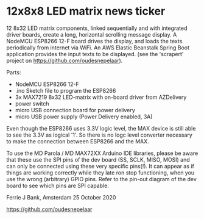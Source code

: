 # 12x8x8 LED matrix news ticker

12 8x32 LED matrix components, linked sequentially and with integrated driver boards, create a long, horizontal scrolling message display.
A NodeMCU ESP8266 12-F board drives the display, and loads the texts periodically from internet via WiFi.
An AWS Elastic Beanstalk Spring Boot application provides the input texts to be displayed. (see the 'scrapert' project on https://github.com/oudesnepelaar).

Parts:
 - NodeMCU ESP8266 12-F
 - .ino Sketch file to program the ESP8266
 - 3x MAX7219 8x32 LED-matrix with on-board driver from AZDelivery
 - power switch
 - micro USB connection board for power delivery
 - micro USB power supply (Power Delivery enabled, 3A)

Even though the ESP8266 uses 3.3V logic level, the MAX device is still able to see the 3.3V as logical '1'.
So there is no logc level converter necessary to make the connection between ESP8266 and the MAX.

To use the MD Parola / MD MAX72XX Arduino IDE libraries, please be aware that these use the SPI pins of
the dev board (SS, SCLK, MISO, MOSI) and can only be connected using these very specific pins(!).
It can appear as if things are working correctly while they late ron stop functioning, when you use the wrong
(arbitrary) GPIO pins. Refer to the pin-out diagram of the dev board to see which pins are SPI capable.


Ferrie J Bank,
Amsterdam 25 October 2020

https://github.com/oudesnepelaar
